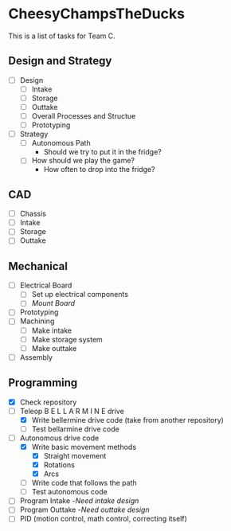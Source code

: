 # CheesyChampsTheDucks
This is a list of tasks for Team C.
## Design and Strategy
- [ ] Design
  - [ ] Intake
  - [ ] Storage
  - [ ] Outtake
  - [ ] Overall Processes and Structue
  - [ ] Prototyping
- [ ] Strategy
  - [ ] Autonomous Path
    * Should we try to put it in the fridge?
  - [ ] How should we play the game?
    * How often to drop into the fridge?
## CAD
  - [ ] Chassis
  - [ ] Intake
  - [ ] Storage
  - [ ] Outtake
## Mechanical
  - [ ] Electrical Board
    - [ ] Set up electrical components
    - [ ] *Mount Board*
  - [ ] Prototyping
  - [ ] Machining
    - [ ] Make intake
    - [ ] Make storage system
    - [ ] Make outtake
  - [ ] Assembly
## Programming
- [X] Check repository
- [ ] Teleop B E L L A R M I N E drive
  - [X] Write bellermine drive code (take from another repository) 
  - [ ] Test bellarmine drive code
- [ ] Autonomous drive code
  - [X] Write basic movement methods
    - [X] Straight movement
    - [X] Rotations
    - [X] Arcs
  - [ ] Write code that follows the path
  - [ ] Test autonomous code
- [ ] Program Intake
  -*Need intake design*
- [ ] Program Outtake
  -*Need outtake design*
- [ ] PID (motion control, math control, correcting itself)   
